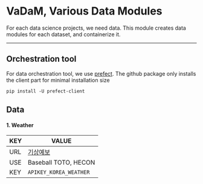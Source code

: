 # VaDaM, Various Data Modules 

For each data science projects, we need data. This module creates data modules for each dataset, and containerize it.

---

## Orchestration tool

For data orchestration tool, we use [prefect](https://docs.prefect.io/3.0/get-started/install). The github package only installs the client part for minimal installation size

```
pip install -U prefect-client
```


## Data

[comment]: <> (| URL | <Some URL> |)
[comment]: <> (|-----|------------|)

#### 1. Weather

| KEY | VALUE                               |
|-----|-------------------------------------|
| URL | [기상예보](https://apihub.kma.go.kr/) |
| USE | Baseball TOTO, HECON |
| KEY | `APIKEY_KOREA_WEATHER` |
